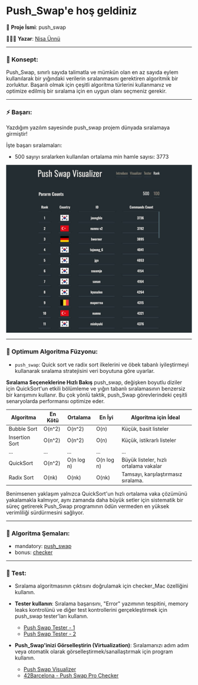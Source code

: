 
# Push_Swap'e hoş geldiniz

🚀 **Proje İsmi**: push_swap

👩🏻‍💻 **Yazar**: [Nisa Ünnü](https://www.linkedin.com/in/nisaunnu/)

---

### 🧠 Konsept:
Push_Swap, sınırlı sayıda talimatla ve mümkün olan en az sayıda eylem kullanılarak bir yığındaki verilerin sıralanmasını gerektiren algoritmik bir zorluktur. Başarılı olmak için çeşitli algoritma türlerini kullanmanız ve optimize edilmiş bir sıralama için en uygun olanı seçmeniz gerekir.

---

### ⚡️ Başarı:

Yazdığım yazılım sayesinde push_swap projem dünyada sıralamaya girmiştir! 

İşte başarı sıralamaları:
- 500 sayıyı sıralarken kullanılan ortalama min hamle sayısı: 3773

![push_swap_record](./push_swap_record.jpg)

---

### 🚀 Optimum Algoritma Füzyonu:

- `push_swap`: Quick sort ve radix sort ilkelerini ve öbek tabanlı iyileştirmeyi kullanarak sıralama stratejisini veri boyutuna göre uyarlar.

**Sıralama Seçeneklerine Hızlı Bakış**
push_swap, değişken boyutlu diziler için QuickSort'un etkili bölümleme ve yığın tabanlı sıralamasının benzersiz bir karışımını kullanır. Bu çok yönlü taktik, push_Swap görevlerindeki çeşitli senaryolarda performansı optimize eder.

| Algoritma       | En Kötü  | Ortalama  | En İyi    | Algoritma için İdeal                     |
|-----------------|----------|-----------|-----------|------------------------------------------|
| Bubble Sort     | O(n^2)   | O(n^2)    | O(n)      | Küçük, basit listeler                    |
| Insertion Sort  | O(n^2)   | O(n^2)    | O(n)      | Küçük, istikrarlı listeler               |
| ...             | ...      | ...       | ...       | ...                                      |
| QuickSort       | O(n^2)   | O(n log n)| O(n log n)| Büyük listeler, hızlı ortalama vakalar   |
| Radix Sort      | O(nk)    | O(nk)     | O(nk)     | Tamsayı, karşılaştırmasız sıralama.      |

Benimsenen yaklaşım yalnızca QuickSort'un hızlı ortalama vaka çözümünü yakalamakla kalmıyor, aynı zamanda daha büyük setler için sistematik bir süreç getirerek Push_Swap programının ödün vermeden en yüksek verimliliği sürdürmesini sağlıyor.

---

### 🧩 Algoritma Şemaları:
- mandatory: [push_swap](algorithm/push_swap_algorithm.md)
- bonus: [checker](algorithm/checker_algorithm.md)

---

### 🎯 Test:

- Sıralama algoritmasının çıktısını doğrulamak için checker_Mac özelliğini kullanın.

- **Tester kullanın**: Sıralama başarısını, "Error" yazımının  tespitini, memory leaks kontrolünü ve diğer test kontrollerini gerçekleştirmek için push_swap tester'ları kullanın.
	* [Push Swap Tester - 1](https://github.com/laisarena/push_swap_tester)
	* [Push Swap Tester - 2](https://github.com/LeoFu9487/push_swap_tester)

- **Push_Swap'inizi Görselleştirin (Virtualization)**: Sıralamanızı adım adım veya otomatik olarak görselleştirmek/sanallaştırmak için program kullanın.
	* [Push Swap Visualizer](https://github.com/o-reo/push_swap_visualizer)
	* [42Barcelona - Push Swap Pro Checker](https://github.com/ailopez-o/42Barcelona-PushSwap-ProChecker)

<br></br>

